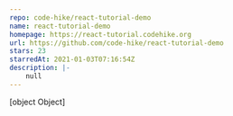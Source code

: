 ```yaml
---
repo: code-hike/react-tutorial-demo
name: react-tutorial-demo
homepage: https://react-tutorial.codehike.org
url: https://github.com/code-hike/react-tutorial-demo
stars: 23
starredAt: 2021-01-03T07:16:54Z
description: |-
    null
---
```


[object Object]
